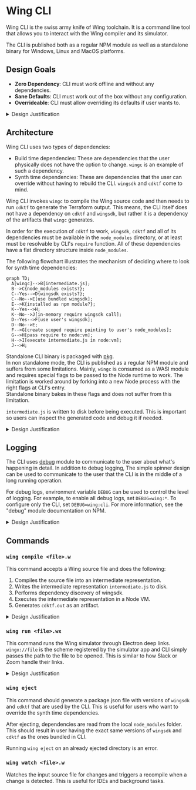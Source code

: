# Wing CLI

Wing CLI is the swiss army knife of Wing toolchain. It is a command line tool
that allows you to interact with the Wing compiler and its simulator.

The CLI is published both as a regular NPM module as well as a standalone binary
for Windows, Linux and MacOS platforms.

## Design Goals

- **Zero Dependency**: CLI must work offline and without any dependencies.
- **Sane Defaults**: CLI must work out of the box without any configuration.
- **Overrideable**: CLI must allow overriding its defaults if user wants to.

<details>
  <summary>Design Justification</summary>
  It is extremely important for users of the CLI to be able to override all the
  synth time dependencies. These are dependencies that participate in generation
  of artifacts and having it locked down to a specific version is not desirable
  and can be a source of frustration for users.

  Also from software security point of view, the NPM, and CDK ecosystems are not
  exactly known to be stable nor secure. Patching and overriding dependencies is
  a very common pattern. Going against this pattern is punishing power users and
  results in horrible DX.
</details>

## Architecture

Wing CLI uses two types of dependencies:

- Build time dependencies: These are dependencies that the user physically does
  not have the option to change. `wingc` is an example of such a dependency.
- Synth time dependencies: These are dependencies that the user can override
  without having to rebuild the CLI. `wingsdk` and `cdktf` come to mind.

Wing CLI invokes `wingc` to compile the Wing source code and then needs to run
`cdktf` to generate the Terraform output. This means, the CLI itself does not
have a dependency on `cdktf` and `wingsdk`, but rather it is a dependency of the
artifacts that `wingc` generates.

In order for the execution of `cdktf` to work, `wingsdk`, `cdktf` and all of its
dependencies must be available in the `node_modules` directory, or at least must
be resolvable by CLI's `require` function. All of these dependencies have a flat
directory structure inside `node_modules`.

The following flowchart illustrates the mechanism of deciding where to look for
synth time dependencies:

```mermaid
graph TD;
  A[wingc]-->B[intermediate.js];
  B-->C{node_modules exists?};
  C--Yes-->D{wingsdk exists?};
  C--No-->E[use bundled wingsdk];
  E-->K{installed as npm module?};
  K--Yes-->H;
  K--No-->J[in-memory require wingsdk call];
  D--Yes-->F[use user's wingsdk];
  D--No-->E;
  F-->G[create scoped require pointing to user's node_modules];
  G-->H[pass require to node:vm];
  H-->I[execute intermediate.js in node:vm];
  J-->H;
```

Standalone CLI binary is packaged with [pkg](https://github.com/vercel/pkg).  
In non standalone mode, the CLI is published as a regular NPM module and suffers
from some limitations. Mainly, `wingc` is consumed as a WASI module and requires
special flags to be passed to the Node runtime to work. The limitation is worked
around by forking into a new Node process with the right flags at CLI's entry.  
Standalone binary bakes in these flags and does not suffer from this limitation.

`intermediate.js` is written to disk before being executed. This is important so
users can inspect the generated code and debug it if needed.

<details>
  <summary>Design Justification</summary>
  Child process calls are to be avoided unless absolutely necessary. This is to
  reduce attack surface on command injections. The CLI uses "node:vm" to execute
  the generated code instead.
</details>

## Logging

The CLI uses [debug](https://www.npmjs.com/package/debug) module to communicate
to the user about what's happening in detail. In addition to debug logging, The
simple spinner design can be used to communicate to the user that the CLI is in
the middle of a long running operation.

For debug logs, environment variable `DEBUG` can be used to control the level of
logging. For example, to enable all debug logs, set `DEBUG=wing:*`. To configure
only the CLI, set `DEBUG=wing:cli`. For more information, see the "debug" module
documentation on NPM.

<details>
  <summary>Design Justification</summary>
  The "debug" package is used extensively in the NPM ecosystem and it is a light
  weight logger with no impact on performance. Other tools such as Express also
  use this NPM module for logging.
</details>

## Commands

### `wing compile <file>.w`

This command accepts a Wing source file and does the following:

1. Compiles the source file into an intermediate representation.
2. Writes the intermediate representation `intermediate.js` to disk.
3. Performs dependency discovery of wingsdk.
4. Executes the intermediate representation in a Node VM.
5. Generates `cdktf.out` as an artifact.

<details>
  <summary>Design Justification</summary>
  It is very important for "intermediate.js" and "cdktf.out" to be exposed to
  the user of wing CLI. For comparison, the "intermediate.js" is similar to ".o"
  files in C/C++. These are handy for debugging the generated code.

  Not exposing these can result in users being stuck in a hopeless situation of
  not being able to debug their code due to lack of visibility of moving parts.
</details>

### `wing run <file>.wx`

This command runs the Wing simulator through Electron deep links. `wingx://file`
is the scheme registered by the simulator app and CLI simply passes the path to
the file to be opened. This is similar to how Slack or Zoom handle their links.

<details>
  <summary>Design Justification</summary>
  Deep links are convenient since they can work both in browser and in native
  environments. In the future the playground app can invoke the simulator app
  this way as well.
</details>

### `wing eject`

This command should generate a package.json file with versions of `wingsdk` and
`cdktf` that are used by the CLI. This is useful for users who want to override
the synth time dependencies.

After ejecting, dependencies are read from the local `node_modules` folder. This
should result in user having the exact same versions of `wingsdk` and `cdktf` as
the ones bundled in CLI.

Running `wing eject` on an already ejected directory is an error.

### `wing watch <file>.w`

Watches the input source file for changes and triggers a recompile when a change
is detected. This is useful for IDEs and background tasks.
